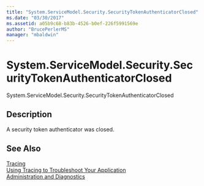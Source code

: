 ```yaml
---
title: "System.ServiceModel.Security.SecurityTokenAuthenticatorClosed"
ms.date: "03/30/2017"
ms.assetid: a05b9c68-b83b-4526-b0ef-226f5991569e
author: "BrucePerlerMS"
manager: "mbaldwin"
---
```

# System.ServiceModel.Security.SecurityTokenAuthenticatorClosed
System.ServiceModel.Security.SecurityTokenAuthenticatorClosed  
  
## Description  
 A security token authenticator was closed.  
  
## See Also  
 [Tracing](../../../../../docs/framework/wcf/diagnostics/tracing/index.md)  
 [Using Tracing to Troubleshoot Your Application](../../../../../docs/framework/wcf/diagnostics/tracing/using-tracing-to-troubleshoot-your-application.md)  
 [Administration and Diagnostics](../../../../../docs/framework/wcf/diagnostics/index.md)
